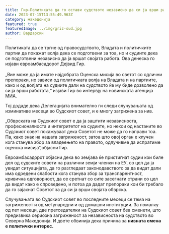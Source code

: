```yaml
---
title: Гир-Политиката да го остави судството независно да си ја врши работата
date: 2023-07-15T13:55:49.963Z
category: македонија
featured: true
featuredImage: ../img/griz-sud.jpg
author: Вардарски
---
```

<!--StartFragment-->

Политиката да се тргне од правосудството, Владата и политичките партии да покажат волја дека се подготвени за тоа, но и судиите дека се подготвени независно да ја вршат својата работа. Ова денеска го изјави евроамбасадорот Дејвид Гир.\
\
„Вие може да ја имате најдобрата Оценска мисија во светот со одлични препораки, но зависи од политичката волја на Владата и на партиите, како и од волјата на судиите дали на судството ќе му биде дозволено да си ја врши работата,“ изјави Гир во интервју на новинската агенција МИА.

Тој додаде дека Делегацијата внимателно ги следи случувањата од изминативе месеци во Судскиот совет, и е многу загрижена за нив.

„Обврската на Судскиот совет е да ја заштити независноста, професионалноста и интегритетот на судиите, но некои од настаните во Судскиот совет покажуваат дека Советот не може да го направи тоа. Па, како знак на нашата загриженост, затоа што овој орган е клучен кога станува збор за владеењето на правото, одлучивме да испратиме оценска мисија“,објасни Гир.

<!--EndFragment--><!--StartFragment-->

Евроамбасадорот објасни дека во земјава ќе пристигнат судии кои биле дел од судските совети на различни земји членки на ЕУ, со цел да ја увидат ситуацијата, да го разгледаат законодавството за да видат дали има одредени слабости кога станува збор за транспарентност, кривична одговорност, да се сретнат со сите засегнати страни со цел да видат како е спроведено, и потоа да дадат препораки кои би требало да го зајакнат Советот за да си ја врши својата обврска.

Случувањата во Судскиот совет во последните месеци се тема на загриженост и од меѓународни и од домашни институции. За помалку од пет месеци, две претседателки на Судскиот совет беа сменети, што предизвика сериозна загриженост за независноста на судството во Северна Македонија. И двете обвинија дека причина за **нивната смена е политички интерес.**

<!--EndFragment-->